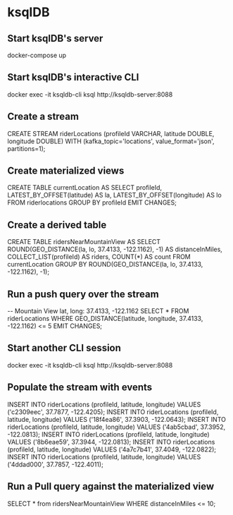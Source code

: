 # ksqlDB

## Start ksqlDB's server

docker-compose up

## Start ksqlDB's interactive CLI

docker exec -it ksqldb-cli ksql http://ksqldb-server:8088

## Create a stream

CREATE STREAM riderLocations (profileId VARCHAR, latitude DOUBLE, longitude DOUBLE) WITH (kafka_topic='locations', value_format='json', partitions=1);

## Create materialized views

CREATE TABLE currentLocation AS
  SELECT profileId,
         LATEST_BY_OFFSET(latitude) AS la,
         LATEST_BY_OFFSET(longitude) AS lo
  FROM riderlocations
  GROUP BY profileId
  EMIT CHANGES;
  
## Create a derived table  

CREATE TABLE ridersNearMountainView AS
  SELECT ROUND(GEO_DISTANCE(la, lo, 37.4133, -122.1162), -1) AS distanceInMiles,
         COLLECT_LIST(profileId) AS riders,
         COUNT(*) AS count
  FROM currentLocation
  GROUP BY ROUND(GEO_DISTANCE(la, lo, 37.4133, -122.1162), -1);
  
 ##  Run a push query over the stream
-- Mountain View lat, long: 37.4133, -122.1162
SELECT * FROM riderLocations
  WHERE GEO_DISTANCE(latitude, longitude, 37.4133, -122.1162) <= 5 EMIT CHANGES;
  
## Start another CLI session

docker exec -it ksqldb-cli ksql http://ksqldb-server:8088

## Populate the stream with events

INSERT INTO riderLocations (profileId, latitude, longitude) VALUES ('c2309eec', 37.7877, -122.4205);
INSERT INTO riderLocations (profileId, latitude, longitude) VALUES ('18f4ea86', 37.3903, -122.0643);
INSERT INTO riderLocations (profileId, latitude, longitude) VALUES ('4ab5cbad', 37.3952, -122.0813);
INSERT INTO riderLocations (profileId, latitude, longitude) VALUES ('8b6eae59', 37.3944, -122.0813);
INSERT INTO riderLocations (profileId, latitude, longitude) VALUES ('4a7c7b41', 37.4049, -122.0822);
INSERT INTO riderLocations (profileId, latitude, longitude) VALUES ('4ddad000', 37.7857, -122.4011);

## Run a Pull query against the materialized view

SELECT * from ridersNearMountainView WHERE distanceInMiles <= 10;
